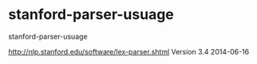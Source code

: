 # stanford-parser-usuage
stanford-parser-usuage


http://nlp.stanford.edu/software/lex-parser.shtml
Version 3.4	2014-06-16
